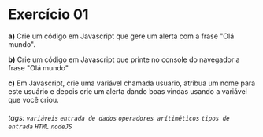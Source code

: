 # Exercício 01 

**a)** Crie um código em Javascript que gere um alerta com a frase "Olá mundo".

**b)** Crie um código em Javascript que printe no console do navegador a frase "Olá mundo"

**c)** Em Javascript, crie uma variável chamada usuario, atribua um nome para este usuário e depois crie um alerta dando boas vindas usando a variável que você criou.



###### tags: `variáveis` `entrada de dados` `operadores arítiméticos` `tipos de entrada` `HTML` `nodeJS` 